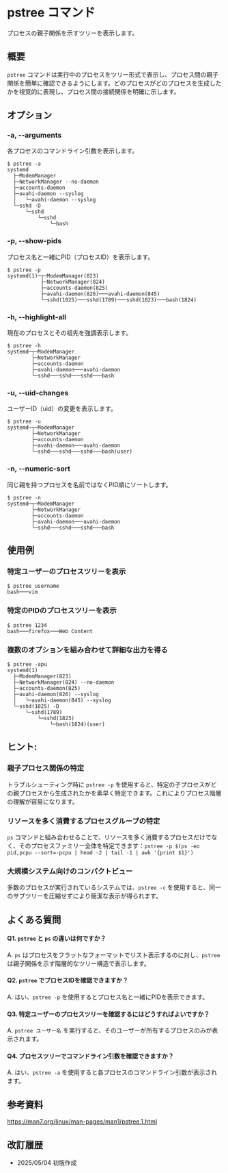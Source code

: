 # pstree コマンド

プロセスの親子関係を示すツリーを表示します。

## 概要

`pstree` コマンドは実行中のプロセスをツリー形式で表示し、プロセス間の親子関係を簡単に確認できるようにします。どのプロセスがどのプロセスを生成したかを視覚的に表現し、プロセス間の接続関係を明確に示します。

## オプション

### **-a, --arguments**

各プロセスのコマンドライン引数を表示します。

```console
$ pstree -a
systemd
  ├─ModemManager
  ├─NetworkManager --no-daemon
  ├─accounts-daemon
  ├─avahi-daemon --syslog
  │   └─avahi-daemon --syslog
  └─sshd -D
      └─sshd
          └─sshd
              └─bash
```

### **-p, --show-pids**

プロセス名と一緒にPID（プロセスID）を表示します。

```console
$ pstree -p
systemd(1)─┬─ModemManager(823)
           ├─NetworkManager(824)
           ├─accounts-daemon(825)
           ├─avahi-daemon(826)───avahi-daemon(845)
           └─sshd(1025)───sshd(1789)───sshd(1823)───bash(1824)
```

### **-h, --highlight-all**

現在のプロセスとその祖先を強調表示します。

```console
$ pstree -h
systemd─┬─ModemManager
        ├─NetworkManager
        ├─accounts-daemon
        ├─avahi-daemon───avahi-daemon
        └─sshd───sshd───sshd───bash
```

### **-u, --uid-changes**

ユーザーID（uid）の変更を表示します。

```console
$ pstree -u
systemd─┬─ModemManager
        ├─NetworkManager
        ├─accounts-daemon
        ├─avahi-daemon───avahi-daemon
        └─sshd───sshd───sshd───bash(user)
```

### **-n, --numeric-sort**

同じ親を持つプロセスを名前ではなくPID順にソートします。

```console
$ pstree -n
systemd─┬─ModemManager
        ├─NetworkManager
        ├─accounts-daemon
        ├─avahi-daemon───avahi-daemon
        └─sshd───sshd───sshd───bash
```

## 使用例

### 特定ユーザーのプロセスツリーを表示

```console
$ pstree username
bash───vim
```

### 特定のPIDのプロセスツリーを表示

```console
$ pstree 1234
bash───firefox───Web Content
```

### 複数のオプションを組み合わせて詳細な出力を得る

```console
$ pstree -apu
systemd(1)
  ├─ModemManager(823)
  ├─NetworkManager(824) --no-daemon
  ├─accounts-daemon(825)
  ├─avahi-daemon(826) --syslog
  │   └─avahi-daemon(845) --syslog
  └─sshd(1025) -D
      └─sshd(1789)
          └─sshd(1823)
              └─bash(1824)(user)
```

## ヒント:

### 親子プロセス関係の特定

トラブルシューティング時に `pstree -p` を使用すると、特定の子プロセスがどの親プロセスから生成されたかを素早く特定できます。これによりプロセス階層の理解が容易になります。

### リソースを多く消費するプロセスグループの特定

`ps` コマンドと組み合わせることで、リソースを多く消費するプロセスだけでなく、そのプロセスファミリー全体を特定できます：`pstree -p $(ps -eo pid,pcpu --sort=-pcpu | head -2 | tail -1 | awk '{print $1}')`

### 大規模システム向けのコンパクトビュー

多数のプロセスが実行されているシステムでは、`pstree -c` を使用すると、同一のサブツリーを圧縮せずにより簡潔な表示が得られます。

## よくある質問

#### Q1. `pstree` と `ps` の違いは何ですか？
A. `ps` はプロセスをフラットなフォーマットでリスト表示するのに対し、`pstree` は親子関係を示す階層的なツリー構造で表示します。

#### Q2. `pstree` でプロセスIDを確認できますか？
A. はい、`pstree -p` を使用するとプロセス名と一緒にPIDを表示できます。

#### Q3. 特定ユーザーのプロセスツリーを確認するにはどうすればよいですか？
A. `pstree ユーザー名` を実行すると、そのユーザーが所有するプロセスのみが表示されます。

#### Q4. プロセスツリーでコマンドライン引数を確認できますか？
A. はい、`pstree -a` を使用すると各プロセスのコマンドライン引数が表示されます。

## 参考資料

https://man7.org/linux/man-pages/man1/pstree.1.html

## 改訂履歴

- 2025/05/04 初版作成